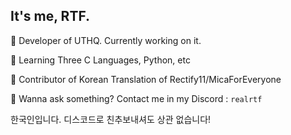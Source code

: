 ## It's me, RTF.

🔭 Developer of UTHQ. Currently working on it.

🌱 Learning Three C Languages, Python, etc

👯 Contributor of Korean Translation of Rectify11/MicaForEveryone

💬 Wanna ask something? Contact me in my Discord : ``realrtf``

한국인입니다. 디스코드로 친추보내셔도 상관 없습니다!
<!--
**RTFTR/RTFTR** is a ✨ _special_ ✨ repository because its `README.md` (this file) appears on your GitHub profile.

Here are some ideas to get you started:

- 🔭 I’m currently working on ...
- 🌱 I’m currently learning ...
- 👯 I’m looking to collaborate on ...
- 🤔 I’m looking for help with ...
- 💬 Ask me about ...
- 📫 How to reach me: ...
- 😄 Pronouns: ...
- ⚡ Fun fact: ...
-->
